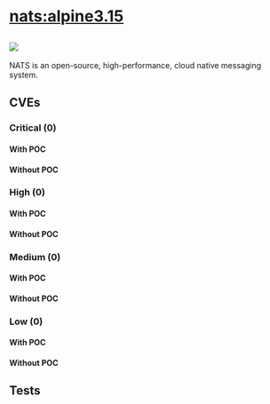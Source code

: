 # [nats:alpine3.15](https://hub.docker.com/_/nats?tab=tags)
![](https://img.shields.io/static/v1?label=tag&message=alpine3.15&color=blue)
---
<p>
NATS is an open-source, high-performance, cloud native messaging system.
</p>

## CVEs
### Critical (0)
#### With POC

#### Without POC


### High (0)
#### With POC

#### Without POC


### Medium (0)
#### With POC

#### Without POC


### Low (0)
#### With POC

#### Without POC


## Tests
